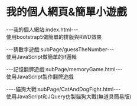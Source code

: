 # 我的個人網頁&簡單小遊戲
---我的個人網站:index.html--- <br>
使用bootstrap5做簡單的排版與RWD效果

---猜數字遊戲:subPage/guessTheNumber--- <br>
使用JavaScript做簡單的if邏輯

---記憶翻牌遊戲:subPage/memoryGame.html--- <br>
使用JavaScript製作翻牌遊戲

----貓狗大戰:subPage/CatAndDogFight.html--- <br>
使用JavaScript和JQuery仿製貓狗大戰(無道具簡易版)

